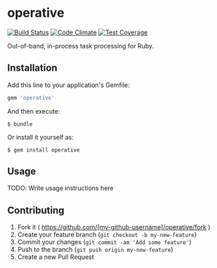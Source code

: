 # operative

[![Build Status](https://travis-ci.org/boardiq/operative.svg?branch=master)](https://travis-ci.org/boardiq/operative) [![Code Climate](https://codeclimate.com/github/boardiq/operative/badges/gpa.svg)](https://codeclimate.com/github/boardiq/operative) [![Test Coverage](https://codeclimate.com/github/boardiq/operative/badges/coverage.svg)](https://codeclimate.com/github/boardiq/operative)

Out-of-band, in-process task processing for Ruby.

## Installation

Add this line to your application's Gemfile:

```ruby
gem 'operative'
```

And then execute:

    $ bundle

Or install it yourself as:

    $ gem install operative

## Usage

TODO: Write usage instructions here

## Contributing

1. Fork it ( https://github.com/[my-github-username]/operative/fork )
2. Create your feature branch (`git checkout -b my-new-feature`)
3. Commit your changes (`git commit -am 'Add some feature'`)
4. Push to the branch (`git push origin my-new-feature`)
5. Create a new Pull Request
